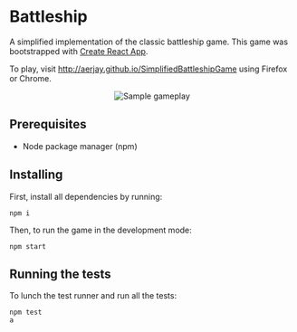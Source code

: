 # Battleship

A simplified implementation of the classic battleship game. This game was bootstrapped with [Create React App](https://github.com/facebook/create-react-app).

To play, visit http://aerjay.github.io/SimplifiedBattleshipGame using Firefox or Chrome.

<p align="center">
	<img src="https://i.postimg.cc/qB52vrmt/sample-Gameplay.gif" alt="Sample gameplay">
</p>

## Prerequisites

- Node package manager (npm)

## Installing

First, install all dependencies by running:

```
npm i
```

Then, to run the game in the development mode:

```
npm start
```

## Running the tests

To lunch the test runner and run all the tests:

```
npm test
a
```
